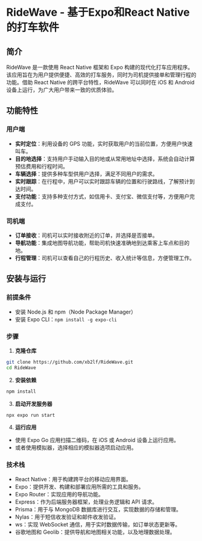 # RideWave - 基于Expo和React Native的打车软件

## 简介
RideWave 是一款使用 React Native 框架和 Expo 构建的现代化打车应用程序。该应用旨在为用户提供便捷、高效的打车服务，同时为司机提供接单和管理行程的功能。借助 React Native 的跨平台特性，RideWave 可以同时在 iOS 和 Android 设备上运行，为广大用户带来一致的优质体验。

## 功能特性

### 用户端
- **实时定位**：利用设备的 GPS 功能，实时获取用户的当前位置，方便用户快速叫车。
- **目的地选择**：支持用户手动输入目的地或从常用地址中选择，系统会自动计算预估费用和行程时间。
- **车辆选择**：提供多种车型供用户选择，满足不同用户的需求。
- **实时跟踪**：在行程中，用户可以实时跟踪车辆的位置和行驶路线，了解预计到达时间。
- **支付功能**：支持多种支付方式，如信用卡、支付宝、微信支付等，方便用户完成支付。

### 司机端
- **订单接收**：司机可以实时接收附近的订单，并选择是否接单。
- **导航功能**：集成地图导航功能，帮助司机快速准确地到达乘客上车点和目的地。
- **行程管理**：司机可以查看自己的行程历史、收入统计等信息，方便管理工作。

## 安装与运行

### 前提条件
- 安装 Node.js 和 npm（Node Package Manager）
- 安装 Expo CLI：`npm install -g expo-cli`

### 步骤
1. **克隆仓库**
```bash
git clone https://github.com/xb2lf/RideWave.git
cd RideWave
```
2. **安装依赖**
```bash
npm install
```
3. **启动开发服务器**
```bash
npx expo run start
```
4. **运行应用**
+ 使用 Expo Go 应用扫描二维码，在 iOS 或 Android 设备上运行应用。
+ 或者使用模拟器，选择相应的模拟器选项启动应用。

### 技术栈
- React Native：用于构建跨平台的移动应用界面。
- Expo：提供开发、构建和部署应用所需的工具和服务。
- Expo Router：实现应用的导航功能。
- Express：作为后端服务器框架，处理业务逻辑和 API 请求。
- Prisma：用于与 MongoDB 数据库进行交互，实现数据的存储和管理。
- Nylas：用于短信收发验证和邮件收发验证。
- ws：实现 WebSocket 通信，用于实时数据传输，如订单状态更新等。
- 谷歌地图和 Geolib：提供导航和地图相关功能，以及地理数据处理。
